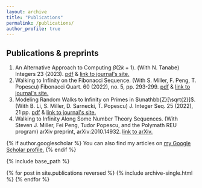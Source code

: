 ```yaml
---
layout: archive
title: "Publications"
permalink: /publications/
author_profile: true
---
```


Publications & preprints
------
1. An Alternative Approach to Computing $\beta(2k + 1)$. (With N. Tanabe) Integers 23 (2023). [pdf](http://math.colgate.edu/~integers/x72/x72.pdf) & [link to journal's site.](http://math.colgate.edu/~integers/vol23.html)
2. Walking to Infinity on the Fibonacci Sequence. (With S. Miller, F. Peng, T. Popescu) Fibonacci Quart. 60 (2022), no. 5, pp. 293-299. [pdf](https://www.fq.math.ca/Papers1/60-5/miller2.pdf) & [link to journal's site.](https://www.fq.math.ca/60-5.html) 
3. Modeling Random Walks to Infinity on Primes in $\mathbb{Z}[\sqrt{2}]$.  (With B. Li, S. Miller, D. Sarnecki, T. Popescu)
J. Integer Seq. 25 (2022), 21 pp. [pdf](http://ploynawapan.github.io/files/miller11.pdf) & [link to journal's site.](https://cs.uwaterloo.ca/journals/JIS/vol25.html)
4. Walking to Infinity Along Some Number Theory Sequences. (With Steven J. Miller, Fei Peng, Tudor Popescu, and the Polymath REU program) arXiv preprint, arXiv:2010.14932. [link to arXiv.](https://arxiv.org/abs/2010.14932)
   

{% if author.googlescholar %}
  You can also find my articles on <u><a href="{{author.googlescholar}}">my Google Scholar profile</a>.</u>
{% endif %}

{% include base_path %}

{% for post in site.publications reversed %}
  {% include archive-single.html %}
{% endfor %}
